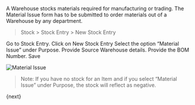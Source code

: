 A Warehouse stocks materials required for manufacturing or trading. The
Material Issue form has to be submitted to order materials out of a Warehouse
by any department.

> Stock > Stock Entry > New Stock Entry

Go to Stock Entry. Click on New Stock Entry Select the option “Material Issue”
under Purpose. Provide Source Warehouse details. Provide the BOM Number. Save

![Material Issue](/assets/manual_erpnext_com/old_images/erpnext/material-issue.png)

> Note: If you have no stock for an Item and if you select “Material Issue” under Purpose, the stock will reflect as negative. 

{next}
